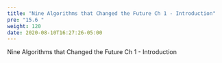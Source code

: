 ```yaml
---
title: "Nine Algorithms that Changed the Future Ch 1 - Introduction"
pre: "15.6 "
weight: 120
date: 2020-08-10T16:27:26-05:00
---
```


Nine Algorithms that Changed the Future Ch 1 - Introduction